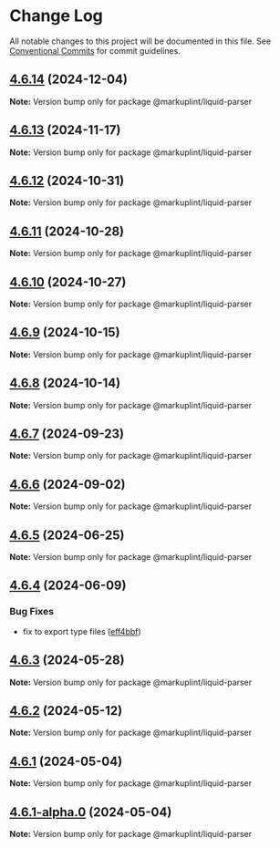 # Change Log

All notable changes to this project will be documented in this file.
See [Conventional Commits](https://conventionalcommits.org) for commit guidelines.

## [4.6.14](https://github.com/markuplint/markuplint/compare/@markuplint/liquid-parser@4.6.13...@markuplint/liquid-parser@4.6.14) (2024-12-04)

**Note:** Version bump only for package @markuplint/liquid-parser

## [4.6.13](https://github.com/markuplint/markuplint/compare/@markuplint/liquid-parser@4.6.12...@markuplint/liquid-parser@4.6.13) (2024-11-17)

**Note:** Version bump only for package @markuplint/liquid-parser

## [4.6.12](https://github.com/markuplint/markuplint/compare/@markuplint/liquid-parser@4.6.11...@markuplint/liquid-parser@4.6.12) (2024-10-31)

**Note:** Version bump only for package @markuplint/liquid-parser

## [4.6.11](https://github.com/markuplint/markuplint/compare/@markuplint/liquid-parser@4.6.10...@markuplint/liquid-parser@4.6.11) (2024-10-28)

**Note:** Version bump only for package @markuplint/liquid-parser

## [4.6.10](https://github.com/markuplint/markuplint/compare/@markuplint/liquid-parser@4.6.9...@markuplint/liquid-parser@4.6.10) (2024-10-27)

**Note:** Version bump only for package @markuplint/liquid-parser

## [4.6.9](https://github.com/markuplint/markuplint/compare/@markuplint/liquid-parser@4.6.8...@markuplint/liquid-parser@4.6.9) (2024-10-15)

**Note:** Version bump only for package @markuplint/liquid-parser

## [4.6.8](https://github.com/markuplint/markuplint/compare/@markuplint/liquid-parser@4.6.7...@markuplint/liquid-parser@4.6.8) (2024-10-14)

**Note:** Version bump only for package @markuplint/liquid-parser

## [4.6.7](https://github.com/markuplint/markuplint/compare/@markuplint/liquid-parser@4.6.6...@markuplint/liquid-parser@4.6.7) (2024-09-23)

**Note:** Version bump only for package @markuplint/liquid-parser

## [4.6.6](https://github.com/markuplint/markuplint/compare/@markuplint/liquid-parser@4.6.5...@markuplint/liquid-parser@4.6.6) (2024-09-02)

**Note:** Version bump only for package @markuplint/liquid-parser

## [4.6.5](https://github.com/markuplint/markuplint/compare/@markuplint/liquid-parser@4.6.4...@markuplint/liquid-parser@4.6.5) (2024-06-25)

**Note:** Version bump only for package @markuplint/liquid-parser

## [4.6.4](https://github.com/markuplint/markuplint/compare/@markuplint/liquid-parser@4.6.3...@markuplint/liquid-parser@4.6.4) (2024-06-09)

### Bug Fixes

- fix to export type files ([eff4bbf](https://github.com/markuplint/markuplint/commit/eff4bbfd127574809dc5e15d7cafe87699758ee0))

## [4.6.3](https://github.com/markuplint/markuplint/compare/@markuplint/liquid-parser@4.6.2...@markuplint/liquid-parser@4.6.3) (2024-05-28)

**Note:** Version bump only for package @markuplint/liquid-parser

## [4.6.2](https://github.com/markuplint/markuplint/compare/@markuplint/liquid-parser@4.6.1...@markuplint/liquid-parser@4.6.2) (2024-05-12)

**Note:** Version bump only for package @markuplint/liquid-parser

## [4.6.1](https://github.com/markuplint/markuplint/compare/@markuplint/liquid-parser@4.6.1-alpha.0...@markuplint/liquid-parser@4.6.1) (2024-05-04)

**Note:** Version bump only for package @markuplint/liquid-parser

## [4.6.1-alpha.0](https://github.com/markuplint/markuplint/compare/@markuplint/liquid-parser@4.6.0...@markuplint/liquid-parser@4.6.1-alpha.0) (2024-05-04)

**Note:** Version bump only for package @markuplint/liquid-parser
